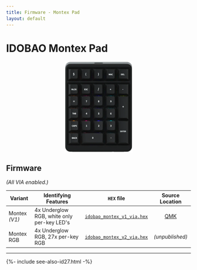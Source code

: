 ```yaml
---
title: Firmware - Montex Pad
layout: default
---
```


# IDOBAO Montex Pad

<img src="../assets/img/idobao-id27.png" height="250" style="display:block;margin-left:auto;margin-right:auto;">

## Firmware

*(All VIA enabled.)*

| Variant       | Identifying Features                                | `HEX` file | Source Location |
|---------------|-----------------------------------------------------|------------|:---------------:|
| Montex *(V1)* | 4x Underglow RGB, white only per-key LED's          | [`idobao_montex_v1_via.hex`](https://raw.githubusercontent.com/Idobao/idobao.github.io/master/firmware/idobao_montex_v1_via.hex) | [<i class="fab fa-github"></i> QMK](https://github.com/qmk/qmk_firmware/tree/master/keyboards/idobao/montex/v1) |
| Montex RGB    | 4x Underglow RGB, 27x per-key RGB                   | [`idobao_montex_v2_via.hex`](https://raw.githubusercontent.com/Idobao/idobao.github.io/master/firmware//idobao_montex_v2_via.hex) | *(unpublished)* | 

<!-- 
| Montex V2 RGB | 4x Underglow RGB, 27x per-key RGB, "V2" designator  | *(unpublished)* | *(unpublished)* |
-->

---

{%- include see-also-id27.html -%}

